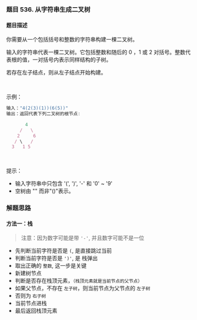 ### 题目 536. 从字符串生成二叉树
#### 题目描述
你需要从一个包括括号和整数的字符串构建一棵二叉树。

输入的字符串代表一棵二叉树。它包括整数和随后的 0 ，1 或 2 对括号。整数代表根的值，一对括号内表示同样结构的子树。

若存在左子结点，则从左子结点开始构建。

 

示例：

```js
输入："4(2(3)(1))(6(5))"
输出：返回代表下列二叉树的根节点:

       4
     /   \
    2     6
   / \   / 
  3   1 5   
```
 

提示：

- 输入字符串中只包含 '(', ')', '-' 和 '0' ~ '9' 
- 空树由 "" 而非"()"表示。


### 解题思路
#### 方法一：栈
> 注意：因为数字可能是带 `'-'`, 并且数字可能不是一位

- 先判断当前字符是否是 `(`, 是直接跳过当前
- 判断当前字符是否是 `')'`, 是 栈弹出
- 取出正确的 `整数`, 这一步是关键
- 新建树节点
- 判断是否存在栈顶元素，`（栈顶元素就是当前节点的父节点）`
- 如果父节点，不存在 `左子树`，则当前节点为父节点的 `左子树`
- 否则为 `右子树`
- 当前节点进栈
- 最后返回栈顶元素